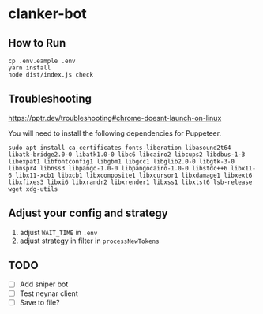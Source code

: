 # clanker-bot

## How to Run

```
cp .env.eample .env
yarn install
node dist/index.js check
```


## Troubleshooting

https://pptr.dev/troubleshooting#chrome-doesnt-launch-on-linux

You will need to install the following dependencies for Puppeteer.

```
sudo apt install ca-certificates fonts-liberation libasound2t64 libatk-bridge2.0-0 libatk1.0-0 libc6 libcairo2 libcups2 libdbus-1-3 libexpat1 libfontconfig1 libgbm1 libgcc1 libglib2.0-0 libgtk-3-0 libnspr4 libnss3 libpango-1.0-0 libpangocairo-1.0-0 libstdc++6 libx11-6 libx11-xcb1 libxcb1 libxcomposite1 libxcursor1 libxdamage1 libxext6 libxfixes3 libxi6 libxrandr2 libxrender1 libxss1 libxtst6 lsb-release wget xdg-utils
```


## Adjust your config and strategy

1. adjust `WAIT_TIME` in `.env`
2. adjust strategy in filter in `processNewTokens`


## TODO

- [ ] Add sniper bot
- [ ] Test neynar client
- [ ] Save to file?
